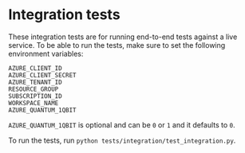# Integration tests

These integration tests are for running end-to-end tests against a live service.
To be able to run the tests, make sure to set the following environment variables:

```plaintext
AZURE_CLIENT_ID
AZURE_CLIENT_SECRET
AZURE_TENANT_ID 
RESOURCE_GROUP
SUBSCRIPTION_ID
WORKSPACE_NAME
AZURE_QUANTUM_1QBIT
```

`AZURE_QUANTUM_1QBIT` is optional and can be `0` or `1` and it defaults to `0`.

To run the tests, run `python tests/integration/test_integration.py`.
